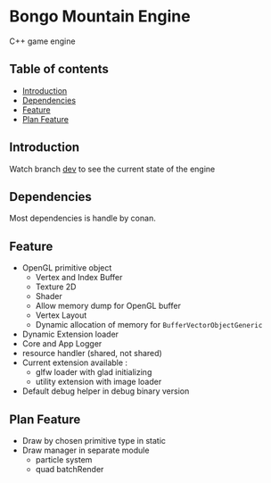 # Bongo Mountain Engine

C++ game engine

## Table of contents
 * [Introduction](#introduction)
 * [Dependencies](#dependencies)
 * [Feature](#feature)
 * [Plan Feature](#plan-feature)

## Introduction

Watch branch [dev](//github.com/binaire10/BongoMountain/tree/dev) to see the current state of the engine

## Dependencies

Most dependencies is handle by conan.

## Feature

 - OpenGL primitive object
   - Vertex and Index Buffer
   - Texture 2D
   - Shader
   - Allow memory dump for OpenGL buffer
   - Vertex Layout
   - Dynamic allocation of memory for `BufferVectorObjectGeneric`
 - Dynamic Extension loader
 - Core and App Logger
 - resource handler (shared, not shared)
 - Current extension available :
    - glfw loader with glad initializing
    - utility extension with image loader
 - Default debug helper in debug binary version

## Plan Feature
 - Draw by chosen primitive type in static
 - Draw manager in separate module
   - particle system
   - quad batchRender